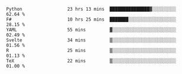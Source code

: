 <!--<p align="center">
  <img width="auto" src ="https://github-readme-stats.vercel.app/api/top-langs/?username=syrkis&layout=compact&hide_border=true&theme=darcula&bg_color=00000000&langs_count=6&hide=jupyter%20notebook,JavaScript,HTML" width = 400>
      <img src ="https://github-readme-streak-stats.herokuapp.com?user=syrkis&theme=darcula&hide_border=true&background=FFFFFF00" width = 400>

</p>-->
<!--START_SECTION:waka-->

```text
Python                 23 hrs 13 mins  ███████████████▓░░░░░░░░░   62.64 %
F#                     10 hrs 25 mins  ███████░░░░░░░░░░░░░░░░░░   28.15 %
YAML                   55 mins         ▓░░░░░░░░░░░░░░░░░░░░░░░░   02.49 %
Svelte                 34 mins         ▒░░░░░░░░░░░░░░░░░░░░░░░░   01.56 %
R                      25 mins         ▒░░░░░░░░░░░░░░░░░░░░░░░░   01.13 %
TeX                    22 mins         ▒░░░░░░░░░░░░░░░░░░░░░░░░   01.00 %
```

<!--END_SECTION:waka-->
